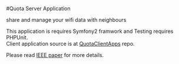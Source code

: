 
  
#Quota Server Application

   share and manage your wifi data with neighbours
                            
This application is requires Symfony2 framwork and Testing requires PHPUnit.    
Client application source is at [QuotaClientApps](https://github.com/lahiiru/QuotaClientApps) repo.

Please read [IEEE paper](https://github.com/lahiiru/Quota/raw/master/documents/CSE-Sym-2017_paper_47.pdf) for more details.
